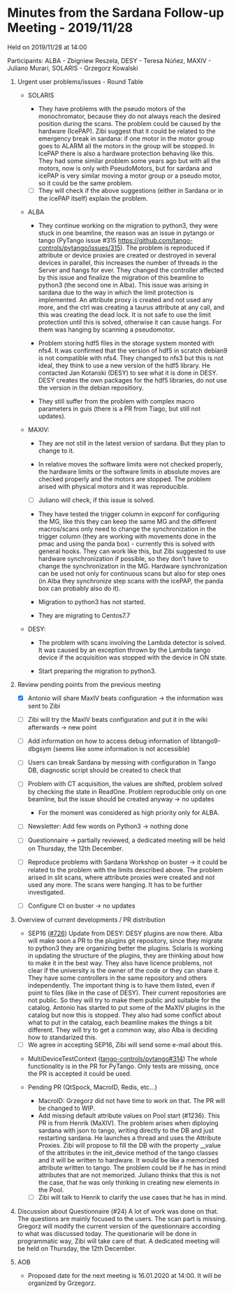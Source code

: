 # Minutes from the Sardana Follow-up Meeting - 2019/11/28

Held on 2019/11/28 at 14:00

Participants: ALBA - Zbigniew Reszela, DESY - Teresa Núñez, MAXIV - Juliano Murari, SOLARIS - Grzegorz Kowalski

1. Urgent user problems/issues - Round Table
   * SOLARIS
       *  They have problems with the pseudo motors of the monochromator, because they
          do not always reach the desired position during the scans.
	  The problem could be caused by the hardware (IcePAP). Zibi suggest that it
	  could be related to the emergency break in sardana: if one motor in the motor
	  group goes to ALARM all the motors in the group will be stopped. In IcePAP
	  there is also a hardware protection behaving like this.	  
	  They had some similar problem some years ago but with all the motors,
          now is only with PseudoMotors, but for sardana and icePAP is very
          similar moving a motor group or a pseudo motor, so it could be the same problem.
      * [ ] They will check if the above suggestions (either in Sardana or in the icePAP itself) explain the problem.
   * ALBA
       *  They continue working on the migration to python3, they were
          stuck in one beamline, the reason was an issue in pytango or tango
	  (PyTango issue #315 https://github.com/tango-controls/pytango/issues/315).
	  The problem is reproduced if attribute or device proxies are created or
	  destroyed in several devices in parallel, this increases the number of
	  threads in the Server and hangs for ever. They changed the controller
	  affected by this issue and finalize the migration of this beamline
	  to python3 (the second one in Alba).
	  This issue was arising in sardana due to the way in which the limit
	  protection is implemented. An attribute proxy is created and
	  not used any more, and the ctrl was creating a taurus attribute at any call,
	  and this was creating the dead lock.
          It is not safe to use the limit protection until this is solved, otherwise
          it can cause hangs. For them was hanging by scanning a pseudomotor.

       * Problem storing hdf5 files in the storage system monted with nfs4.
         It was confirmed that the version of hdf5 in scratch debian9 is not compatible
         with nfs4. They changed to nfs3 but this is not ideal, they think to
         use a new version of the hdf5 library. He contacted Jan Kotanski (DESY)
	 to see what it is done in DESY. DESY creates the own packages for the hdf5
	 libraries, do not use the version in the debian repositiory.
	 
       * They still suffer from the problem with complex macro parameters in guis (there
         is a PR from Tiago, but still not updates).

    * MAXIV:
       * They are not still in the latest version of sardana. But they plan to change to it.

       * In relative moves the software limits were not checked properly, the hardware limits
         or the software limits in absolute moves are checked properly and the motors are stopped.
	 The problem arised with physical motors and it was reproducible.
       * [ ]  Juliano will check, if this issue is solved.

       * They have tested the trigger column in expconf for configuring the MG, like
         this they can keep the same MG and the different macros/scans only need
	 to change the synchronization in the trigger column (they are working
	 with movements done in the pmac and using the panda box) - currently this is
	 solved with general hooks. They can
	 work like this, but Zibi suggested to use hardware synchronization if
	 possible, so they don't have to change the synchronization in the MG.
	 Hardware synchronization can be used not only for continuous scans but
	 also for step ones (in Alba they synchronize step scans with the icePAP,
	 the panda box can probably also do it).

       * Migration to python3 has not started.

       * They are migrating to Centos7.7

     * DESY:
       * The problem with scans involving the Lambda detector is solved. It was
         caused by an exception thrown by the Lambda tango device if the acquisition
	 was stopped with the device in ON state.

       * Start preparing the migration to python3.
       
2. Review pending points from the previous meeting
     - [x] Antonio will share MaxIV beats configuration -> the information was sent to Zibi
     - [ ] Zibi will try the MaxIV beats configuration and put it in the wiki afterwards -> new point
     - [ ] Add information on how to access debug information of libtango9-dbgsym (seems like some information is not accessible)
     - [ ] Users can break Sardana by messing with configuration in Tango DB, diagnostic script should be created to check that
     - [ ] Problem with CT acquisition, the values are shifted, problem solved by checking the state in ReadOne. Problem reproducible only on one beamline, but the issue should be created anyway  -> no updates
        - For the moment was considered as high priority only for ALBA.
     - [ ] Newsletter: Add few words on Python3 -> nothing done
     - [ ] Questionnaire -> partially reviewed, a dedicated meeting will be held on Thursday, the 12th December.
     - [ ] Reproduce problems with Sardana Workshop on buster -> it could be related to the problem with the limits
           described above. The problem arised in slit scans, where attribute proxies were created and not used
	   any more. The scans were hanging. It has to be further investigated.
     - [ ] Configure CI on buster -> no updates
	   
     
3. Overview of current developments / PR distribution
    * SEP16 ([#726](https://github.com/sardana-org/sardana/pull/726))
      Update from DESY: DESY plugins are now there.
      Alba will make soon a PR to the plugins git repository, since they migrate to python3 they are organizing
      better the plugins.
      Solaris is working in updating the structure of the plugins, they are thinking about how to make it in the
      best way. They also have licence problems, not clear if the university is the owner of the code or they
      can share it. They have some controllers in the same repository and others independently. The important thing
      is to have them listed, even if point to files (like in the case of DESY). Their current repositories
      are not public. So they will try to make them public and suitable for the catalog.
      Antonio has started to put some of the MaXIV plugins in the catalog but now this is stopped.
      They also had some conflict about what to put in the catalog, each beamline makes
      the things a bit different. They will try to get a common way, also Alba is deciding how to standarized this.
    * [ ] We agree in accepting SEP16, Zibi will send some e-mail about this.

    * MultiDeviceTestContext ([tango-controls/pytango#314](https://github.com/tango-controls/pytango/pull/314))
      The whole functionality is in the PR for PyTango. Only tests are missing, once the PR is accepted it
      could be used.

    * Pending PR (QtSpock, MacroID, Redis, etc...)
      * MacroID: Grzegorz did not have time to work on that. The PR will be changed to WIP.
      * Add missing default attribute values on Pool start (#1236). This PR is from Henrik (MaXIV).
        The problem arises when diploying sardana with json to tango, writing directly to the DB
	and just restarting sardana. He launches a thread and uses the Attribute Proxies.
        Zibi will propose to fill the DB with the property __value of the attributes in the init_device
	method of the tango classes and it will be written to hardware. It would
   	be like a memorized attribute written to tango. The problem could be if he has in mind attributes
	that are not memorized. Juliano thinks that this is not the case,  that he was only thinking in
	creating new elements in the Pool.
	   * [ ] Zibi will talk to Henrik to clarify the use cases that he has in mind.

4. Discussion about Questionnaire (#24)
     A lot of work was done on that. The questions are mainly focused to the users.
     The scan part is missing.
     Gregorz will modify the current version of the questionnaire according to what
     was discussed today.
     The questionarie will be done in programmatic way, Zibi will take care of that.
     A dedicated meeting will be held on Thursday, the 12th December.
     
5. AOB
   - Proposed date for the next meeting is 16.01.2020 at 14:00. It will be organized by Grzegorz.
